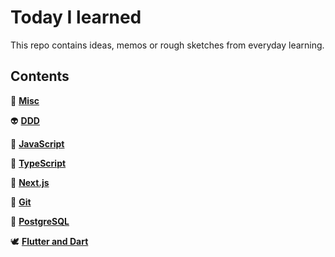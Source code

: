 # Today I learned

This repo contains ideas, memos or rough sketches from everyday learning.

## Contents
🍱&nbsp;**[Misc](miscellaneous/README.md)**  

👽&nbsp;**[DDD](ddd/README.md)**  

🦏&nbsp;**[JavaScript](javascript/README.md)**

🦌&nbsp;**[TypeScript](typescript/README.md)**

🔼&nbsp;**[Next.js](nextjs/README.md)**

🧙‍&nbsp;**[Git](git/README.md)**

🐘&nbsp;**[PostgreSQL](postgresql/README.md)**

🕊&nbsp;**[Flutter and Dart](flutter/README.md)**

